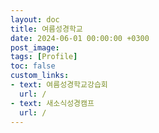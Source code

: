 ```yaml
---
layout: doc
title: 여름성경학교
date: 2024-06-01 00:00:00 +0300
post_image: 
tags: [Profile]
toc: false
custom_links:
- text: 여름성경학교강습회
  url: /
- text: 새소식성경캠프
  url: /
---
```

